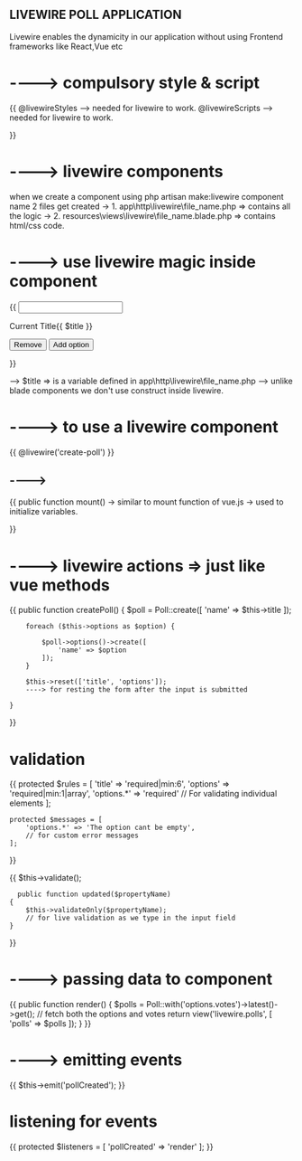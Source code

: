 ##                               LIVEWIRE POLL APPLICATION

Livewire enables the dynamicity in our application without using Frontend frameworks like React,Vue etc

# ----> compulsory style & script  
{{
     @livewireStyles --> needed for livewire to work.
     @livewireScripts --> needed for livewire to work.

}}

# ----> livewire components

when we create a component using php artisan make:livewire component name 2 files get created
-> 1. app\http\livewire\file_name.php => contains all the logic
-> 2. resources\views\livewire\file_name.blade.php => contains html/css code.


# ----> use livewire magic inside component

{{
    <input type="text" wire:model="title" name="" id="">
    <p>Current Title{{ $title }}</p>
    <button wire:click="removeOption({{ $key }})" type="button">Remove</button>
    <button wire:click.prevent="addOption">Add option</button>

}}

--> $title => is a variable defined in app\http\livewire\file_name.php
--> unlike blade components we don't use construct inside livewire. 

# ----> to use a livewire component

{{
     @livewire('create-poll')
}}

## ---->

{{
   public function mount()
   -> similar to mount function of vue.js
   -> used to  initialize variables.
   

}}

# ----> livewire actions => just like vue methods 

\{\{
     public function createPoll()
    {
        $poll = Poll::create([
            'name' => $this->title
        ]);

        foreach ($this->options as $option) {

            $poll->options()->create([
                'name' => $option
            ]);
        }

        $this->reset(['title', 'options']);
        ----> for resting the form after the input is submitted
        
    }
}}

# <form wire:submit.prevent="createPoll">

# validation

{{
     protected $rules = [
        'title' => 'required|min:6',
        'options' => 'required|min:1|array',
        'options.*' => 'required'
        // For validating individual elements
    ];

    protected $messages = [
        'options.*' => 'The option cant be empty',
        // for custom error messages
    ];

}}

{{
    $this->validate();

      public function updated($propertyName)
    {
        $this->validateOnly($propertyName);
        // for live validation as we type in the input field
    }

}}

# ----> passing data to component

{{
     public function render()
    {
        $polls = Poll::with('options.votes')->latest()->get();
        // fetch both the options and votes
        return view('livewire.polls', [
            'polls' => $polls
        ]);
    }
}}


# ----> emitting events
\{{
     $this->emit('pollCreated');
}}

# listening for events

{{
    protected $listeners = [
        'pollCreated' => 'render'
    ];
}}